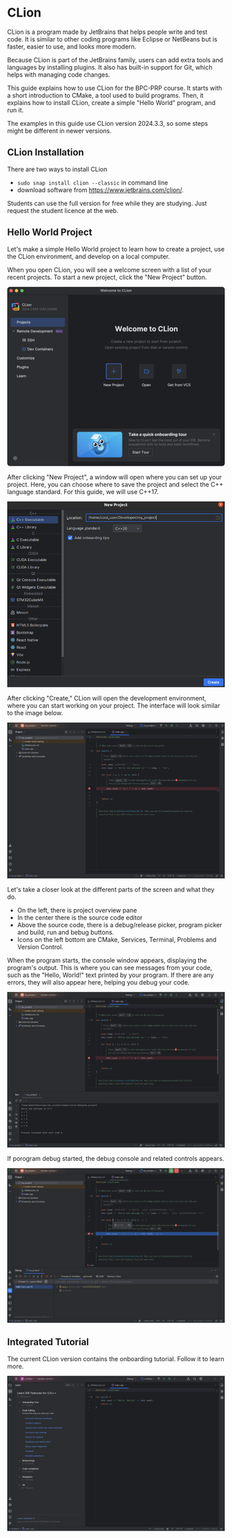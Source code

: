 # CLion

CLion is a program made by JetBrains that helps people write and test code. It is similar to other coding programs like Eclipse or NetBeans but is faster, easier to use, and looks more modern.

Because CLion is part of the JetBrains family, users can add extra tools and languages by installing plugins. It also has built-in support for Git, which helps with managing code changes.

This guide explains how to use CLion for the BPC-PRP course. It starts with a short introduction to CMake, a tool used to build programs. Then, it explains how to install CLion, create a simple "Hello World" program, and run it.

The examples in this guide use CLion version 2024.3.3, so some steps might be different in newer versions.

## CLion Installation

There are two ways to install CLion
 - `sudo snap install clion --classic` in command line
 - download software from https://www.jetbrains.com/clion/.

Students can use the full version for free while they are studying. Just request the student licence at the web.

## Hello World Project

Let's make a simple Hello World project to learn how to create a project, use the CLion environment, and develop on a local computer.

When you open CLion, you will see a welcome screen with a list of your recent projects. To start a new project, click the "New Project" button.

![Welcome screen](../images/clion_welcome.png)

After clicking "New Project", a window will open where you can set up your project. Here, you can choose where to save the project and select the C++ language standard. For this guide, we will use C++17.

![Creating a project](../images/clion_new_project.png)

After clicking "Create," CLion will open the development environment, where you can start working on your project. The interface will look similar to the image below.

![IDE](../images/clion_home.png)

Let's take a closer look at the different parts of the screen and what they do.

 - On the left, there is project overview pane
 - In the center there is the source code editor
 - Above the source code, there is a debug/release picker, program picker and build, run and bebug buttons.
 - Icons on the left bottom are CMake, Services, Terminal, Problems and Version Control.

When the program starts, the console window appears, displaying the program's output. This is where you can see messages from your code, such as the "Hello, World!" text printed by your program. If there are any errors, they will also appear here, helping you debug your code.

![Program console](../images/clion_program_terminal.png)

If porogram debug started, the debug console and related controls appears.

![IDE description](../images/clion_debug.png)


## Integrated Tutorial

The current CLion version contains the onboarding tutorial. Follow it to learn more.

![CLion Tutorial](../images/clion_tutorial.png)


